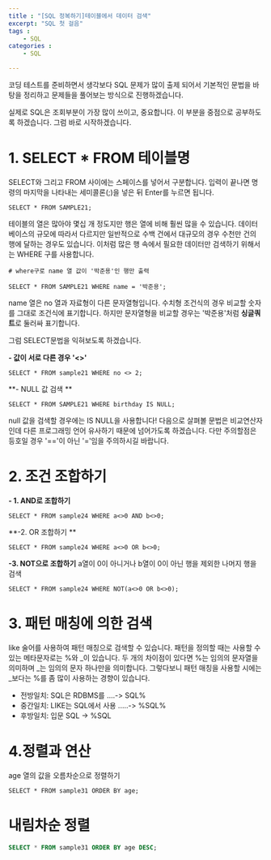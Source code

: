 ```yaml
---
title : "[SQL 정복하기]테이블에서 데이터 검색"
excerpt: "SQL 첫 걸음"
tags : 
    - SQL
categories : 
    - SQL

---
```

코딩 테스트를 준비하면서 생각보다 SQL 문제가 많이 출제 되어서 기본적인 문법을 바탕을 정리하고 문제들을 풀어보는 방식으로 진행하겠습니다.

실제로 SQL은 조회부분이 가장 많이 쓰이고, 중요합니다. 이 부분을 중점으로 공부하도록 하겠습니다. 그럼 바로 시작하겠습니다.

# 1. SELECT * FROM 테이블명
SELECT와 그리고 FROM 사이에는 스페이스를 넣어서 구분합니다. 입력이 끝나면 명령의 마지막을 나타내는 세미콜론(;)을 넣은 뒤 Enter를 누르면 됩니다.

 ```
SELECT * FROM SAMPLE21;
```

테이블의 열은 많아야 몇십 개 정도지만 행은 열에 비해 훨씬 많을 수 있습니다. 데이터베이스의 규모에 따라서 다르지만 일반적으로 수백 건에서 대규모의 경우 수천만 건의 행에 달하는 경우도 있습니다. 이처럼 많은 행 속에서 필요한 데이터만 검색하기 위해서는 WHERE 구를 사용합니다.


```
# where구로 name 열 값이 '박준용'인 행만 출력

SELECT * FROM SAMPLE21 WHERE name = '박준용';
```
name 열은 no 열과 자료형이 다른 문자열형입니다. 수치형 조건식의 경우 비교할 숫자를 그대로 조건식에 표기합니다. 하지만 문자열형을 비교할 경우는 '박준용'처럼  **싱글쿼트**로 둘러싸 표기합니다.

그럼 SELECT문법을 익혀보도록 하겠습니다.

**- 값이 서로 다른 경우 '<>'**
```
SELECT * FROM sample21 WHERE no <> 2;
```

**- NULL 값 검색 **
```
SELECT * FROM SAMPLE21 WHERE birthday IS NULL;
```

null 값을 검색할 경우에는 IS NULL을 사용합니다!
다음으로 살펴볼 문법은 비교연산자인데 다른 프로그래밍 언어 유사하기 때문에 넘어가도록 하겠습니다. 다만 주의할점은 등호일 경우 '=='이 아닌 '='임을 주의하시길 바랍니다.

# 2. 조건 조합하기
**- 1. AND로 조합하기**

```
SELECT * FROM sample24 WHERE a<>0 AND b<>0;
```
**-2. OR 조합하기 **

```
SELECT * FROM sample24 WHERE a<>0 OR b<>0;
```

**-3. NOT으로 조합하기**
a열이 0이 아니거나 b열이 0이 아닌 행을 제외한 나머지 행을 검색

```
SELECT * FROM sample24 WHERE NOT(a<>0 OR b<>0);
```

# 3. 패턴 매칭에 의한 검색

like 술어를 사용하여 패턴 매칭으로 검색할 수 있습니다. 패턴을 정의할 때는 사용할 수 있는 메타문자로는 %와 _이 있습니다. 두 개의 차이점이 있다면 %는 임의의 문자열을 의미하며 _는 임의의 문자 하나만을 의미합니다. 그렇다보니 패턴 매칭을 사용할 시에는 _보다는 %를 좀 많이 사용하는 경향이 있습니다.

- 전방일치: SQL은 RDBMS를 ....-> SQL%
- 중간일치: LIKE는 SQL에서 사용 .....-> %SQL%
- 후방일치: 입문 SQL -> %SQL



 # 4.정렬과 연산
age 열의 값을 오름차순으로 정렬하기

 ```
SELECT * FROM sample31 ORDER BY age;
```

# 내림차순 정렬

```SQL
SELECT * FROM sample31 ORDER BY age DESC;
```


